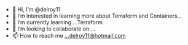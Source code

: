 - 👋 Hi, I’m @delroy11
- 👀 I’m interested in learning more about Terraform and Containers...
- 🌱 I’m currently learning ...Terraform
- 💞️ I’m looking to collaborate on ...
- 📫 How to reach me ...delroy11@hotmail.com

<!---
delroy11/delroy11 is a ✨ special ✨ repository because its `README.md` (this file) appears on your GitHub profile.
You can click the Preview link to take a look at your changes.
--->
